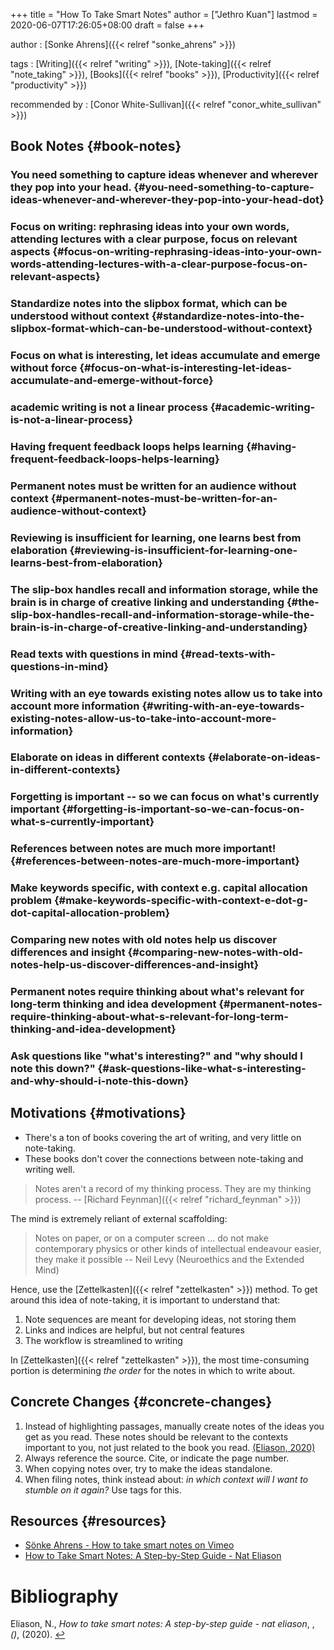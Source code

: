 +++
title = "How To Take Smart Notes"
author = ["Jethro Kuan"]
lastmod = 2020-06-07T17:26:05+08:00
draft = false
+++

author
: [Sonke Ahrens]({{< relref "sonke_ahrens" >}})

tags
: [Writing]({{< relref "writing" >}}), [Note-taking]({{< relref "note_taking" >}}), [Books]({{< relref "books" >}}), [Productivity]({{< relref "productivity" >}})

recommended by
: [Conor White-Sullivan]({{< relref "conor_white_sullivan" >}})

## Book Notes {#book-notes}

### You need something to capture ideas whenever and wherever they pop into your head. {#you-need-something-to-capture-ideas-whenever-and-wherever-they-pop-into-your-head-dot}

### Focus on writing: rephrasing ideas into your own words, attending lectures with a clear purpose, focus on relevant aspects {#focus-on-writing-rephrasing-ideas-into-your-own-words-attending-lectures-with-a-clear-purpose-focus-on-relevant-aspects}

### Standardize notes into the slipbox format, which can be understood without context {#standardize-notes-into-the-slipbox-format-which-can-be-understood-without-context}

### Focus on what is interesting, let ideas accumulate and emerge without force {#focus-on-what-is-interesting-let-ideas-accumulate-and-emerge-without-force}

### academic writing is not a linear process {#academic-writing-is-not-a-linear-process}

### Having frequent feedback loops helps learning {#having-frequent-feedback-loops-helps-learning}

### Permanent notes must be written for an audience without context {#permanent-notes-must-be-written-for-an-audience-without-context}

### Reviewing is insufficient for learning, one learns best from elaboration {#reviewing-is-insufficient-for-learning-one-learns-best-from-elaboration}

### The slip-box handles recall and information storage, while the brain is in charge of creative linking and understanding {#the-slip-box-handles-recall-and-information-storage-while-the-brain-is-in-charge-of-creative-linking-and-understanding}

### Read texts with questions in mind {#read-texts-with-questions-in-mind}

### Writing with an eye towards existing notes allow us to take into account more information {#writing-with-an-eye-towards-existing-notes-allow-us-to-take-into-account-more-information}

### Elaborate on ideas in different contexts {#elaborate-on-ideas-in-different-contexts}

### Forgetting is important -- so we can focus on what's currently important {#forgetting-is-important-so-we-can-focus-on-what-s-currently-important}

### References between notes are much more important! {#references-between-notes-are-much-more-important}

### Make keywords specific, with context e.g. capital allocation problem {#make-keywords-specific-with-context-e-dot-g-dot-capital-allocation-problem}

### Comparing new notes with old notes help us discover differences and insight {#comparing-new-notes-with-old-notes-help-us-discover-differences-and-insight}

### Permanent notes require thinking about what's relevant for long-term thinking and idea development {#permanent-notes-require-thinking-about-what-s-relevant-for-long-term-thinking-and-idea-development}

### Ask questions like "what's interesting?" and "why should I note this down?" {#ask-questions-like-what-s-interesting-and-why-should-i-note-this-down}

## Motivations {#motivations}

- There's a ton of books covering the art of writing, and very little
  on note-taking.
- These books don't cover the connections between note-taking and
  writing well.

> Notes aren't a record of my thinking process. They are my thinking
> process. -- [Richard Feynman]({{< relref "richard_feynman" >}})

The mind is extremely reliant of external scaffolding:

> Notes on paper, or on a computer screen ... do not make contemporary
> physics or other kinds of intellectual endeavour easier, they make it
> possible -- Neil Levy (Neuroethics and the Extended Mind)

Hence, use the [Zettelkasten]({{< relref "zettelkasten" >}}) method. To get around this idea of
note-taking, it is important to understand that:

1.  Note sequences are meant for developing ideas, not storing them
2.  Links and indices are helpful, but not central features
3.  The workflow is streamlined to writing

In [Zettelkasten]({{< relref "zettelkasten" >}}), the most time-consuming portion is determining _the
order_ for the notes in which to write about.

## Concrete Changes {#concrete-changes}

1.  Instead of highlighting passages, manually create notes of the
    ideas you get as you read. These notes should be relevant to the
    contexts important to you, not just related to the book you read.
    <a id="bc302d5dd07e04119ae17c22121835a9" href="#nateliason_how_take_smart_notes">(Eliason, 2020)</a>
2.  Always reference the source. Cite, or indicate the page number.
3.  When copying notes over, try to make the ideas standalone.
4.  When filing notes, think instead about: _in which context will I
    want to stumble on it again?_ Use tags for this.

## Resources {#resources}

- [Sönke Ahrens - How to take smart notes on Vimeo](https://vimeo.com/275530205)
- [How to Take Smart Notes: A Step-by-Step Guide - Nat Eliason](https://www.nateliason.com/blog/smart-notes)

# Bibliography

<a id="nateliason_how_take_smart_notes" target="_blank">Eliason, N., _How to take smart notes: A step-by-step guide - nat eliason_, , _()_, (2020). </a> [↩](#bc302d5dd07e04119ae17c22121835a9)
